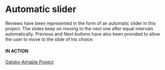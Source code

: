 # Automatic slider

Reviews have been represented in the form of an automatic slider in this project. The slides keep on moving to the next one after equal intervals automatically. Previous and Next buttons have also been provided to allow the user to move to the slide of his choice.



#### IN ACTION

[Gatsby-Airtable Project](https://gatsby-airtable-design-project.netlify.app/)
